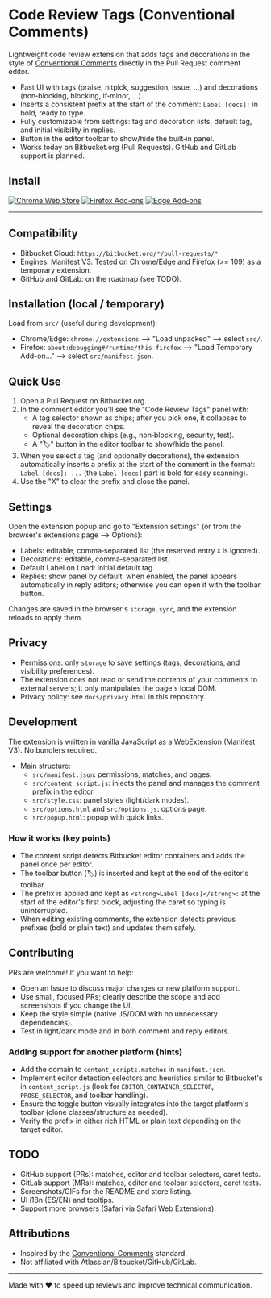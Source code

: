 # Code Review Tags (Conventional Comments)

Lightweight code review extension that adds tags and decorations in the style of [Conventional Comments](https://conventionalcomments.org/) directly in the Pull Request comment editor.

- Fast UI with tags (praise, nitpick, suggestion, issue, ...) and decorations (non‑blocking, blocking, if‑minor, ...).
- Inserts a consistent prefix at the start of the comment: `Label [decs]:` in bold, ready to type.
- Fully customizable from settings: tag and decoration lists, default tag, and initial visibility in replies.
- Button in the editor toolbar to show/hide the built‑in panel.
- Works today on Bitbucket.org (Pull Requests). GitHub and GitLab support is planned.

## Install

[![Chrome Web Store](https://img.shields.io/badge/Chrome%20Web%20Store-Install-4285F4?logo=google-chrome&logoColor=white)](https://chromewebstore.google.com/detail/code-review-tags/eiddfkfgoicohaanchfoelgoidblbdge)
[![Firefox Add-ons](https://img.shields.io/badge/Firefox%20Add--ons-Install-FF7139?logo=firefoxbrowser&logoColor=white)](https://addons.mozilla.org/es-ES/firefox/addon/code-review-tags/)
[![Edge Add-ons](https://img.shields.io/badge/Edge%20Add--ons-Install-0C59A4?logo=microsoft-edge&logoColor=white)](https://microsoftedge.microsoft.com/addons/detail/code-review-tags/gekciboeahhjcepkebohnkodoempidfo)

---

## Compatibility

- Bitbucket Cloud: `https://bitbucket.org/*/pull-requests/*`
- Engines: Manifest V3. Tested on Chrome/Edge and Firefox (>= 109) as a temporary extension.
- GitHub and GitLab: on the roadmap (see TODO).

## Installation (local / temporary)

Load from `src/` (useful during development):

- Chrome/Edge: `chrome://extensions` --> "Load unpacked" --> select `src/`.
- Firefox: `about:debugging#/runtime/this-firefox` --> "Load Temporary Add-on..." --> select `src/manifest.json`.

## Quick Use

1. Open a Pull Request on Bitbucket.org.
2. In the comment editor you'll see the "Code Review Tags" panel with:
   - A tag selector shown as chips; after you pick one, it collapses to reveal the decoration chips.
   - Optional decoration chips (e.g., non‑blocking, security, test).
   - A "🏷️" button in the editor toolbar to show/hide the panel.
3. When you select a tag (and optionally decorations), the extension automatically inserts a prefix at the start of the comment in the format: `Label [decs]: ...` (the `Label [decs]` part is bold for easy scanning).
4. Use the "X" to clear the prefix and close the panel.

## Settings

Open the extension popup and go to "Extension settings" (or from the browser's extensions page --> Options):

- Labels: editable, comma‑separated list (the reserved entry `X` is ignored).
- Decorations: editable, comma‑separated list.
- Default Label on Load: initial default tag.
- Replies: show panel by default: when enabled, the panel appears automatically in reply editors; otherwise you can open it with the toolbar button.

Changes are saved in the browser's `storage.sync`, and the extension reloads to apply them.

## Privacy

- Permissions: only `storage` to save settings (tags, decorations, and visibility preferences).
- The extension does not read or send the contents of your comments to external servers; it only manipulates the page's local DOM.
- Privacy policy: see `docs/privacy.html` in this repository.

## Development

The extension is written in vanilla JavaScript as a WebExtension (Manifest V3). No bundlers required.

- Main structure:
  - `src/manifest.json`: permissions, matches, and pages.
  - `src/content_script.js`: injects the panel and manages the comment prefix in the editor.
  - `src/style.css`: panel styles (light/dark modes).
  - `src/options.html` and `src/options.js`: options page.
  - `src/popup.html`: popup with quick links.

### How it works (key points)

- The content script detects Bitbucket editor containers and adds the panel once per editor.
- The toolbar button (🏷️) is inserted and kept at the end of the editor's toolbar.
- The prefix is applied and kept as `<strong>Label [decs]</strong>:` at the start of the editor's first block, adjusting the caret so typing is uninterrupted.
- When editing existing comments, the extension detects previous prefixes (bold or plain text) and updates them safely.

## Contributing

PRs are welcome! If you want to help:

- Open an Issue to discuss major changes or new platform support.
- Use small, focused PRs; clearly describe the scope and add screenshots if you change the UI.
- Keep the style simple (native JS/DOM with no unnecessary dependencies).
- Test in light/dark mode and in both comment and reply editors.

### Adding support for another platform (hints)

- Add the domain to `content_scripts.matches` in `manifest.json`.
- Implement editor detection selectors and heuristics similar to Bitbucket's in `content_script.js` (look for `EDITOR_CONTAINER_SELECTOR`, `PROSE_SELECTOR`, and toolbar handling).
- Ensure the toggle button visually integrates into the target platform's toolbar (clone classes/structure as needed).
- Verify the prefix in either rich HTML or plain text depending on the target editor.

## TODO

- GitHub support (PRs): matches, editor and toolbar selectors, caret tests.
- GitLab support (MRs): matches, editor and toolbar selectors, caret tests.
- Screenshots/GIFs for the README and store listing.
- UI i18n (ES/EN) and tooltips.
- Support more browsers (Safari via Safari Web Extensions).

## Attributions

- Inspired by the [Conventional Comments](https://conventionalcomments.org/) standard.
- Not affiliated with Atlassian/Bitbucket/GitHub/GitLab.

---

Made with ❤️ to speed up reviews and improve technical communication.
